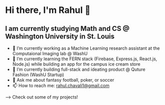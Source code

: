 # Hi there, I'm Rahul 👋
## I am currently studying Math and CS @ Washington University in St. Louis

- 🔭 I’m currently working as a Machine Learning research assistant at the Computaional Imaging lab @ WashU
- 🌱 I’m currently learning the FERN stack (Firebase, Express.js, React.js, Node.js) while building an app for the campus ice cream store
- 🏢 I’m currently building full-stack and ideating product @ Quture Fashion (WashU Startup)
- 💬 Ask me about fantasy football, poker, or soccer
- 📫 How to reach me: rahul.chavali1@gmail.com

--> Check out some of my projects!

